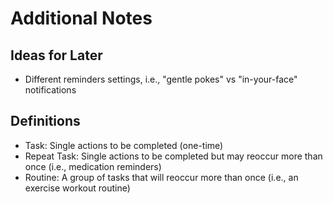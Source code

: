 # Additional Notes

## Ideas for Later
* Different reminders settings, i.e., "gentle pokes" vs "in-your-face" notifications

## Definitions
* Task: Single actions to be completed (one-time)
* Repeat Task: Single actions to be completed but may reoccur more than once (i.e., medication reminders)
* Routine: A group of tasks that will reoccur more than once (i.e., an exercise workout routine)